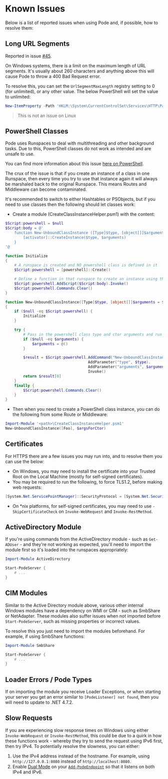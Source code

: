 # Known Issues

Below is a list of reported issues when using Pode and, if possible, how to resolve them:

## Long URL Segments

Reported in issue [#45](https://github.com/Badgerati/Pode/issues/45).

On Windows systems, there is a limit on the maximum length of URL segments. It's usually about 260 characters and anything above this will cause Pode to throw a 400 Bad Request error.

To resolve this, you can set the `UrlSegmentMaxLength` registry setting to 0 (for unlimited), or any other value. The below PowerShell will set the value to unlimited:

```powershell
New-ItemProperty -Path 'HKLM:\System\CurrentControlSet\Services\HTTP\Parameters' -Name 'UrlSegmentMaxLength' -Value 0 -PropertyType DWord -Force
```

> This is not an issue on Linux

## PowerShell Classes

Pode uses Runspaces to deal with multithreading and other background tasks. Due to this, PowerShell classes do not work as intended and are unsafe to use.

You can find more information about this issue [here on PowerShell](https://github.com/PowerShell/PowerShell/issues/3651).

The crux of the issue is that if you create an instance of a class in one Runspace, then every time you try to use that instance again it will always be marshaled back to the original Runspace. This means Routes and Middleware can become contaminated.

It's recommended to switch to either Hashtables or PSObjects, but if you need to use classes then the following should let classes work:

* Create a module (CreateClassInstanceHelper.psm1) with the content:

```powershell
$Script:powershell = $null
$Script:body = @'
    function New-UnboundClassInstance ([Type]$type, [object[]]$arguments) {
        [activator]::CreateInstance($type, $arguments)
    }
'@

function Initialize
{
    # A runspace is created and NO powershell class is defined in it
    $Script:powershell = [powershell]::Create()

    # Define a function in that runspace to create an instance using the given type and arguments
    $Script:powershell.AddScript($Script:body).Invoke()
    $Script:powershell.Commands.Clear()
}

function New-UnboundClassInstance([Type]$type, [object[]]$arguments = $null)
{
    if ($null -eq $Script:powershell) {
        Initialize
    }

    try {
        # Pass in the powershell class type and ctor arguments and run the helper function in the other runspace
        if ($null -eq $arguments) {
            $arguments = @()
        }

        $result = $Script:powershell.AddCommand("New-UnboundClassInstance").
                                     AddParameter("type", $type).
                                     AddParameter("arguments", $arguments).
                                     Invoke()
        return $result[0]
    }
    finally {
        $Script:powershell.Commands.Clear()
    }
}
```

* Then when you need to create a PowerShell class instance, you can do the following from some Route or Middleware:

```powershell
Import-Module '<path>\CreateClassInstanceHelper.psm1'
New-UnboundClassInstance([Foo], $argsForCtor)
```

## Certificates

For HTTPS there are a few issues you may run into, and to resolve them you can use the below:

* On Windows, you may need to install the certificate into your Trusted Root on the Local Machine (mostly for self-signed certificates).
* You may be required to run the following, to force TLS1.2, before making web requests:

```powershell
[System.Net.ServicePointManager]::SecurityProtocol = [System.Net.SecurityProtocolType]::Tls12
```

* On *nix platforms, for self-signed certificates, you may need to use `-SkipCertificateCheck` on `Invoke-WebRequest` and `Invoke-RestMethod`.

## ActiveDirectory Module

If you're using commands from the ActiveDirectory module - such as `Get-ADUser` - and they're not working as expected, you'll need to import the module first so it's loaded into the runspaces appropriately:

```powershell
Import-Module ActiveDirectory

Start-PodeServer {
    # ...
}
```

## CIM Modules

Similar to the Active Directory module above, various other internal Windows modules have a dependency on WMI or CIM - such as SmbShare or NetAdapter. These modules also suffer issues when not imported before `Start-PodeServer`, such as missing properties or incorrect values.

To resolve this you just need to import the modules beforehand. For example, if using SmbShare functions:

```powershell
Import-Module SmbShare

Start-PodeServer {
    # ...
}
```

## Loader Errors / Pode Types

If on importing the module you receive Loader Exceptions, or when starting your server you get an error similar to `[PodeListener] not found`, then you will need to update to .NET 4.7.2.

## Slow Requests

If you are experiencing slow response times on Windows using either `Invoke-WebRequest` or `Invoke-RestMethod`, this could be due to a quirk in how these functions work - whereby they try to send the request using IPv6 first, then try IPv4. To potentially resolve the slowness, you can either:

1. Use the IPv4 address instead of the hostname. For example, using `http://127.0.0.1:8080` instead of `http://localhost:8080`.
2. Enable [Dual Mode](../../Tutorials/Endpoints/Basics#dual-mode) on your [`Add-PodeEndpoint`](../../Functions/Core/Add-PodeEndpoint) so that it listens on both IPv4 and IPv6.
